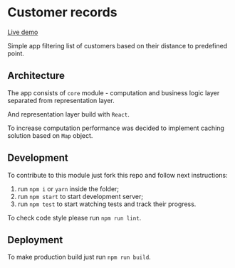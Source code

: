 # Customer records

[Live demo](https://intercom-customer-records.surge.sh)

Simple app  filtering list of customers based on their distance to predefined point.

## Architecture

The app consists of `core` module - computation and business logic layer separated from representation layer.

And representation layer build with `React`. 

To increase computation performance was decided to implement caching solution based on `Map` object. 

## Development

To contribute to this module just fork this repo and follow next instructions:
 
 1. run `npm i` or `yarn` inside the folder;
 2. run `npm start` to start development server;
 3. run `npm test` to start watching tests and track their progress.
 
 To check code style please run `npm run lint`.
 
## Deployment

To make production build just run `npm run build`.

   
 

